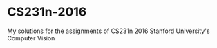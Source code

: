 # CS231n-2016
My solutions for the assignments of CS231n 2016 Stanford University's Computer Vision
